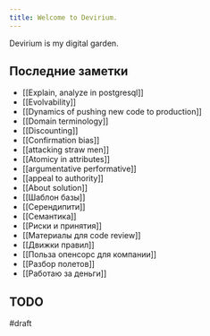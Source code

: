 ```yaml
---
title: Welcome to Devirium.
---
```


Devirium is my digital garden.

## Последние заметки
- [[Explain, analyze in postgresql]]
- [[Evolvability]]
- [[Dynamics of pushing new code to production]]
- [[Domain terminology]]
- [[Discounting]]
- [[Confirmation bias]]
- [[attacking straw men]]
- [[Atomicy in attributes]]
- [[argumentative performative]]
- [[appeal to authority]]
- [[About solution]]
- [[Шаблон базы]]
- [[Серендипити]]
- [[Семантика]]
- [[Риски и принятия]]
- [[Материалы для code review]]
- [[Движки правил]]
- [[Польза опенсорс для компании]]
- [[Разбор полетов]]
- [[Работаю за деньги]]

## TODO

#draft

